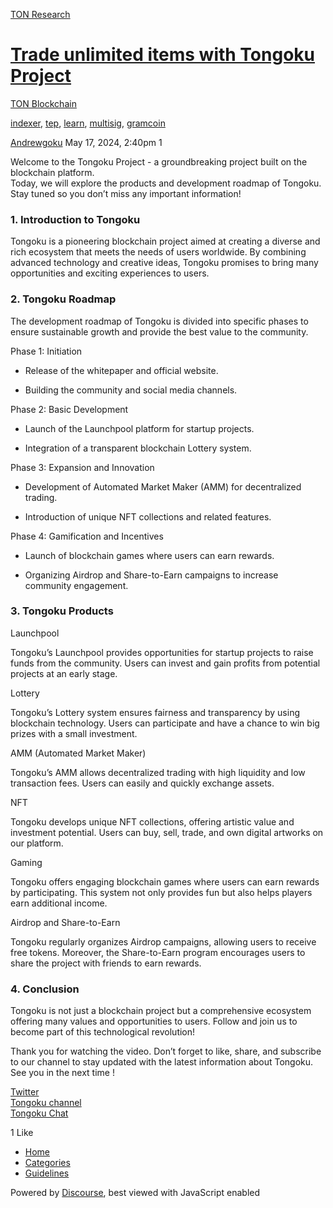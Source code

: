 [TON Research](/)

# [Trade unlimited items with Tongoku Project](/t/trade-unlimited-items-with-tongoku-project/18422)

[TON Blockchain](/c/ton-blockchain/17) 

[indexer](https://tonresear.ch/tag/indexer), [tep](https://tonresear.ch/tag/tep), [learn](https://tonresear.ch/tag/learn), [multisig](https://tonresear.ch/tag/multisig), [gramcoin](https://tonresear.ch/tag/gramcoin)

    

[Andrewgoku](https://tonresear.ch/u/Andrewgoku)  May 17, 2024, 2:40pm  1

Welcome to the Tongoku Project - a groundbreaking project built on the blockchain platform.  
Today, we will explore the products and development roadmap of Tongoku. Stay tuned so you don’t miss any important information!

### [](#h-1-introduction-to-tongoku-1)1\. Introduction to Tongoku

Tongoku is a pioneering blockchain project aimed at creating a diverse and rich ecosystem that meets the needs of users worldwide. By combining advanced technology and creative ideas, Tongoku promises to bring many opportunities and exciting experiences to users.

### [](#h-2-tongoku-roadmap-2)2\. Tongoku Roadmap

The development roadmap of Tongoku is divided into specific phases to ensure sustainable growth and provide the best value to the community.

Phase 1: Initiation

*   Release of the whitepaper and official website.
    
*   Building the community and social media channels.
    

Phase 2: Basic Development

*   Launch of the Launchpool platform for startup projects.
    
*   Integration of a transparent blockchain Lottery system.
    

Phase 3: Expansion and Innovation

*   Development of Automated Market Maker (AMM) for decentralized trading.
    
*   Introduction of unique NFT collections and related features.
    

Phase 4: Gamification and Incentives

*   Launch of blockchain games where users can earn rewards.
    
*   Organizing Airdrop and Share-to-Earn campaigns to increase community engagement.
    

### [](#h-3-tongoku-products-3)3\. Tongoku Products

Launchpool

Tongoku’s Launchpool provides opportunities for startup projects to raise funds from the community. Users can invest and gain profits from potential projects at an early stage.

Lottery

Tongoku’s Lottery system ensures fairness and transparency by using blockchain technology. Users can participate and have a chance to win big prizes with a small investment.

AMM (Automated Market Maker)

Tongoku’s AMM allows decentralized trading with high liquidity and low transaction fees. Users can easily and quickly exchange assets.

NFT

Tongoku develops unique NFT collections, offering artistic value and investment potential. Users can buy, sell, trade, and own digital artworks on our platform.

Gaming

Tongoku offers engaging blockchain games where users can earn rewards by participating. This system not only provides fun but also helps players earn additional income.

Airdrop and Share-to-Earn

Tongoku regularly organizes Airdrop campaigns, allowing users to receive free tokens. Moreover, the Share-to-Earn program encourages users to share the project with friends to earn rewards.

### [](#h-4-conclusion-4)4\. Conclusion

Tongoku is not just a blockchain project but a comprehensive ecosystem offering many values and opportunities to users. Follow and join us to become part of this technological revolution!

Thank you for watching the video. Don’t forget to like, share, and subscribe to our channel to stay updated with the latest information about Tongoku. See you in the next time !

[Twitter](https://x.com/tongoku_amm)  
[Tongoku channel](https://t.me/Tongokuchannel)  
[Tongoku Chat](https://t.me/tongokuchat)

  1 Like

*   [Home](/)
*   [Categories](/categories)
*   [Guidelines](/guidelines)

Powered by [Discourse](https://www.discourse.org), best viewed with JavaScript enabled